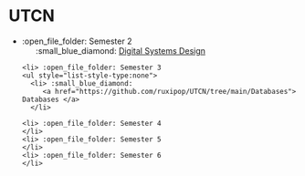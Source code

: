 # UTCN
<ul>
  
  <li> :open_file_folder: Semester 2
    <ul style="list-style-type:none">
      <li> :small_blue_diamond:
        <a href="https://github.com/ruxipop/UTCN/tree/main/Digital%20Systems%20Design"> Digital Systems Design </a>
      </li>
      
  </li>
    </ul>

  
    <li> :open_file_folder: Semester 3
    <ul style="list-style-type:none">
      <li> :small_blue_diamond:
         <a href="https://github.com/ruxipop/UTCN/tree/main/Databases"> Databases </a>
      </li>
      
  </li>
  
    <li> :open_file_folder: Semester 4
    </li>
    <li> :open_file_folder: Semester 5
    </li>
    <li> :open_file_folder: Semester 6
    </li>
</ul>  
  
